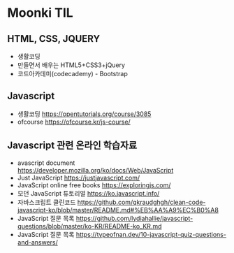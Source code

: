 # Moonki TIL
## HTML, CSS, JQUERY
- 생활코딩
- 만들면서 배우는 HTML5+CSS3+jQuery
- 코드아카데미(codecademy) - Bootstrap

## Javascript
- 생활코딩 https://opentutorials.org/course/3085
- ofcourse https://ofcourse.kr/js-course/


## Javascript 관련 온라인 학습자료
- avascript document https://developer.mozilla.org/ko/docs/Web/JavaScript
- Just JavaScript https://justjavascript.com/
- JavaScript online free books https://exploringjs.com/
- 모던 JavaScript 튜토리얼 https://ko.javascript.info/
- 자바스크립트 클린코드 https://github.com/qkraudghgh/clean-code-javascript-ko/blob/master/README.md#%EB%AA%A9%EC%B0%A8
- JavaScript 질문 목록 https://github.com/lydiahallie/javascript-questions/blob/master/ko-KR/README-ko_KR.md
- JavaScript 질문 목록 https://typeofnan.dev/10-javascript-quiz-questions-and-answers/

